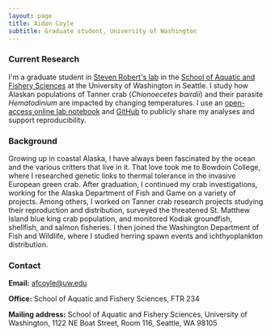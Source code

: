 ```yaml
---
layout: page
title: Aidan Coyle
subtitle: Graduate student, University of Washington
---
```

### Current Research 

I'm a graduate student in [Steven Robert's lab](http://faculty.washington.edu/sr320/) in the [School of Aquatic and Fishery Sciences](https://fish.uw.edu/) at the University of Washington in Seattle. I study how Alaskan populations of Tanner crab (*Chionoecetes bairdii*) and their parasite *Hematodinium* are impacted by changing temperatures. I use an [open-access online lab notebook](https://afcoyle.github.io/notebook/) and [GitHub](https://github.com/afcoyle) to publicly share my analyses and support reproducibility.

### Background

Growing up in coastal Alaska, I have always been fascinated by the ocean and the various critters that live in it. That love took me to Bowdoin College, where I researched genetic links to thermal tolerance in the invasive European green crab. After graduation, I continued my crab investigations, working for the Alaska Department of Fish and Game on a variety of projects. Among others, I worked on Tanner crab research projects studying their reproduction and distribution, surveyed the threatened St. Matthew Island blue king crab population, and monitored Kodiak groundfish, shellfish, and salmon fisheries. I then joined the Washington Department of Fish and Wildlife, where I studied herring spawn events and ichthyoplankton distribution.

### Contact
 **Email:** [afcoyle@uw.edu](mailto:afcoyle@uw.edu)

 **Office:** School of Aquatic and Fishery Sciences, FTR 234  
 
 **Mailing address:** School of Aquatic and Fishery Sciences, University of Washington, 1122 NE Boat Street, Room 116, Seattle, WA 98105